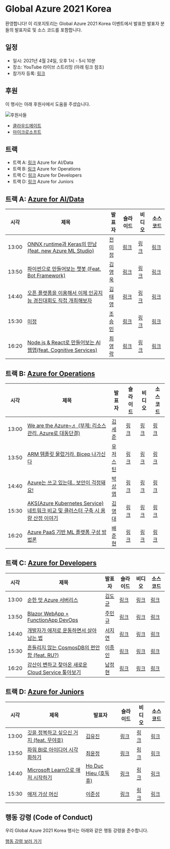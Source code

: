 # Global Azure 2021 Korea #

환영합니다! 이 리포지토리는 Global Azure 2021 Korea 이벤트에서 발표한 발표자 분들의 발표자료 및 소스 코드를 포함합니다.


## 일정 ##

* 일시: 2021년 4월 24일, 오후 1시 - 5시 10분
* 장소: YouTube 라이브 스트리밍 (아래 링크 참조)
* 참가자 등록: [링크](https://forms.office.com/r/r4k9TFLg6z)


## 후원 ##

이 행사는 아래 후원사에서 도움을 주셨습니다.

![후원사들](https://user-images.githubusercontent.com/1538528/115165709-29dbe380-a0ea-11eb-9f98-82d7b71ef673.png)

* [클라우드메이트](https://cloudmt.co.kr)
* [마이크로소프트](https://microsoft.com/ko-kr)


## 트랙 ##

* 트랙 A: [링크][track a yt] Azure for AI/Data
* 트랙 B: [링크][track b yt] Azure for Operations
* 트랙 C: [링크][track c yt] Azure for Developers
* 트랙 D: [링크][track d yt] Azure for Juniors


## 트랙 A: [Azure for AI/Data][track a yt] ##

| 시각  | 제목 | 발표자 | 슬라이드 | 비디오 | 소스코드 |
|-------|------|--------|----------|--------|----------|
| 13:00 | [ONNX runtime과 Keras의 만남(feat. new Azure ML Studio)][track a 1 topic] | [전미정][track a 1 speaker] | [링크][track a 1 slide] | [링크][track a 1 video] | [링크][track a 1 code] |
| 13:50 | [파이썬으로 만들어보는 챗봇 (Feat. Bot Framework)][track a 2 topic] | [김영욱][track a 2 speaker] | [링크][track a 2 slide] | [링크][track a 2 video] | [링크][track a 2 code] |
| 14:40 | [오픈 플랫폼을 이용해서 이제 인공지능 경진대회도 직접 개최해보자][track a 3 topic] | [김태영][track a 3 speaker] | [링크][track a 3 slide] | [링크][track a 3 video] | [링크][track a 3 code] |
| 15:30 | [미정][track a 4 topic] | [조승민][track a 4 speaker] | [링크][track a 4 slide] | [링크][track a 4 video] | [링크][track a 4 code] |
| 16:20 | [Node.js & React로 만들어보는 AI 웹앱(feat. Cognitive Services)][track a 5 topic] | [최영락][track a 5 speaker] | [링크][track a 5 slide] | [링크][track a 5 video] | [링크][track a 5 code] |


## 트랙 B: [Azure for Operations][track b yt] ##

| 시각  | 제목 | 발표자 | 슬라이드 | 비디오 | 소스코드 |
|-------|------|--------|----------|--------|----------|
| 13:00 | [We are the Azure~♬ (부제: 리소스 관리, Azure로 대동단결)][track b 1 topic] | [김세준][track b 1 speaker] | [링크][track b 1 slide] | [링크][track b 1 video] | [링크][track b 1 code] |
| 13:50 | [ARM 템플릿 물렀거라, Bicep 나가신다][track b 2 topic] | [유저스틴][track b 2 speaker] | [링크][track b 2 slide] | [링크][track b 2 video] | [링크][track b 2 code] |
| 14:40 | [Azure는 쓰고 있는데.. 보안이 걱정돼요!][track b 3 topic] | [박상엽][track b 3 speaker] | [링크][track b 3 slide] | [링크][track b 3 video] | [링크][track b 3 code] |
| 15:30 | [AKS(Azure Kubernetes Service) 네트워크 비교 및 클러스터 구축 시 용량 산정 이야기][track b 4 topic] | [김영대][track b 4 speaker] | [링크][track b 4 slide] | [링크][track b 4 video] | [링크][track b 4 code] |
| 16:20 | [Azure PaaS 기반 ML 플랫폼 구성 방법론][track b 5 topic] | [배준현][track b 5 speaker] | [링크][track b 5 slide] | [링크][track b 5 video] | [링크][track b 5 code] |


## 트랙 C: [Azure for Developers][track c yt] ##

| 시각  | 제목 | 발표자 | 슬라이드 | 비디오 | 소스코드 |
|-------|------|--------|----------|--------|----------|
| 13:00 | [순한 맛 Azure 서버리스][track c 1 topic] | [김도균][track c 1 speaker] | [링크][track c 1 slide] | [링크][track c 1 video] | [링크][track c 1 code] |
| 13:50 | [Blazor WebApp + FunctionApp DevOps][track c 2 topic] | [주민규][track c 2 speaker] | [링크][track c 2 slide] | [링크][track c 2 video] | [링크][track c 2 code] |
| 14:40 | [개발자가 애저로 운동하면서 살아남는 법][track c 3 topic] | [서지연][track c 3 speaker] | [링크][track c 3 slide] | [링크][track c 3 video] | [링크][track c 3 code] |
| 15:30 | [흔들리지 않는 CosmosDB의 편안함 (feat. RU?)][track c 4 topic] | [이종인][track c 4 speaker] | [링크][track c 4 slide] | [링크][track c 4 video] | [링크][track c 4 code] |
| 16:20 | [강산이 변하고 찾아온 새로운 Cloud Service 톺아보기][track c 5 topic] | [남정현][track c 5 speaker] | [링크][track c 5 slide] | [링크][track c 5 video] | [링크][track c 5 code] |


## 트랙 D: [Azure for Juniors][track d yt] ##

| 시각  | 제목 | 발표자 | 슬라이드 | 비디오 | 소스코드 |
|-------|------|--------|----------|--------|----------|
| 13:00 | [깃을 정복하고 싶으신 거지 (feat. 무야호)][track d 1 topic] | [김유진][track d 1 speaker] | [링크][track d 1 slide] | [링크][track d 1 video] | [링크][track d 1 code] |
| 13:50 | [파워 BI로 아이디어 시각화하기][track d 2 topic] | [최윤정][track d 2 speaker] | [링크][track d 2 slide] | [링크][track d 2 video] | [링크][track d 2 code] |
| 14:40 | [Microsoft Learn으로 애저 시작하기][track d 3 topic] | [Ho Duc Hieu (호둑휴)][track d 3 speaker] | [링크][track d 3 slide] | [링크][track d 3 video] | [링크][track d 3 code] |
| 15:30 | [애저 가상 머신][track d 4 topic] | [이준성][track d 4 speaker] | [링크][track d 4 slide] | [링크][track d 4 video] | [링크][track d 4 code] |


## 행동 강령 (Code of Conduct) ##

우리 Global Azure 2021 Korea 행사는 아래와 같은 행동 강령을 준수합니다.

[행동 강령 보러 가기](CODE-OF-CONDUCT.md)


[track a yt]: https://bit.ly/ga2021kr-azaidata
[track a 1 speaker]: https://github.com/krazure/ga2021kr/issues/3
[track a 2 speaker]: https://github.com/krazure/ga2021kr/issues/15
[track a 3 speaker]: https://github.com/krazure/ga2021kr/issues/13
[track a 4 speaker]: https://github.com/krazure/ga2021kr/issues/2021
[track a 5 speaker]: https://github.com/krazure/ga2021kr/issues/38
[track a 1 topic]: https://github.com/krazure/ga2021kr/issues/4
[track a 2 topic]: https://github.com/krazure/ga2021kr/issues/16
[track a 3 topic]: https://github.com/krazure/ga2021kr/issues/14
[track a 4 topic]: https://github.com/krazure/ga2021kr/issues/2021
[track a 5 topic]: https://github.com/krazure/ga2021kr/issues/39
[track a 1 slide]: https://github.com/krazure/ga2021kr/blob/main/slides/track-a/slide-1.pdf
[track a 2 slide]: https://github.com/krazure/ga2021kr/blob/main/slides/track-a/slide-2.pdf
[track a 3 slide]: https://github.com/krazure/ga2021kr/blob/main/slides/track-a/slide-3.pdf
[track a 4 slide]: https://github.com/krazure/ga2021kr/blob/main/slides/track-a/slide-4.pdf
[track a 5 slide]: https://github.com/krazure/ga2021kr/blob/main/slides/track-a/slide-5.pdf
[track a 1 video]: https://www.youtube.com/watch?v=a-1
[track a 2 video]: https://www.youtube.com/watch?v=a-2
[track a 3 video]: https://www.youtube.com/watch?v=a-3
[track a 4 video]: https://www.youtube.com/watch?v=a-4
[track a 5 video]: https://www.youtube.com/watch?v=a-5
[track a 1 code]: https://github.com/krazure/code
[track a 2 code]: https://github.com/krazure/code
[track a 3 code]: https://github.com/krazure/code
[track a 4 code]: https://github.com/krazure/code
[track a 5 code]: https://github.com/krazure/code

[track b yt]: https://bit.ly/ga2021kr-azops
[track b 1 speaker]: https://github.com/krazure/ga2021kr/issues/32
[track b 2 speaker]: https://github.com/krazure/ga2021kr/issues/1
[track b 3 speaker]: https://github.com/krazure/ga2021kr/issues/33
[track b 4 speaker]: https://github.com/krazure/ga2021kr/issues/28
[track b 5 speaker]: https://github.com/krazure/ga2021kr/issues/35
[track b 1 topic]: https://github.com/krazure/ga2021kr/issues/31
[track b 2 topic]: https://github.com/krazure/ga2021kr/issues/2
[track b 3 topic]: https://github.com/krazure/ga2021kr/issues/34
[track b 4 topic]: https://github.com/krazure/ga2021kr/issues/29
[track b 5 topic]: https://github.com/krazure/ga2021kr/issues/36
[track b 1 slide]: https://github.com/krazure/ga2021kr/blob/main/slides/track-a/slide-1.pdf
[track b 2 slide]: https://github.com/krazure/ga2021kr/blob/main/slides/track-a/slide-2.pdf
[track b 3 slide]: https://github.com/krazure/ga2021kr/blob/main/slides/track-a/slide-3.pdf
[track b 4 slide]: https://github.com/krazure/ga2021kr/blob/main/slides/track-a/slide-4.pdf
[track b 5 slide]: https://github.com/krazure/ga2021kr/blob/main/slides/track-a/slide-5.pdf
[track b 1 video]: https://www.youtube.com/watch?v=a-1
[track b 2 video]: https://www.youtube.com/watch?v=a-2
[track b 3 video]: https://www.youtube.com/watch?v=a-3
[track b 4 video]: https://www.youtube.com/watch?v=a-4
[track b 5 video]: https://www.youtube.com/watch?v=a-5
[track b 1 code]: https://github.com/krazure/code
[track b 2 code]: https://github.com/krazure/code
[track b 3 code]: https://github.com/krazure/code
[track b 4 code]: https://github.com/krazure/code
[track b 5 code]: https://github.com/krazure/code

[track c yt]: https://bit.ly/ga2021kr-azdevs
[track c 1 speaker]: https://github.com/krazure/ga2021kr/issues/17
[track c 2 speaker]: https://github.com/krazure/ga2021kr/issues/19
[track c 3 speaker]: https://github.com/krazure/ga2021kr/issues/20
[track c 4 speaker]: https://github.com/krazure/ga2021kr/issues/21
[track c 5 speaker]: https://github.com/krazure/ga2021kr/issues/22
[track c 1 topic]: https://github.com/krazure/ga2021kr/issues/23
[track c 2 topic]: https://github.com/krazure/ga2021kr/issues/24
[track c 3 topic]: https://github.com/krazure/ga2021kr/issues/25
[track c 4 topic]: https://github.com/krazure/ga2021kr/issues/26
[track c 5 topic]: https://github.com/krazure/ga2021kr/issues/27
[track c 1 slide]: https://github.com/krazure/ga2021kr/blob/main/slides/track-a/slide-1.pdf
[track c 2 slide]: https://github.com/krazure/ga2021kr/blob/main/slides/track-a/slide-2.pdf
[track c 3 slide]: https://github.com/krazure/ga2021kr/blob/main/slides/track-a/slide-3.pdf
[track c 4 slide]: https://github.com/krazure/ga2021kr/blob/main/slides/track-a/slide-4.pdf
[track c 5 slide]: https://github.com/krazure/ga2021kr/blob/main/slides/track-a/slide-5.pdf
[track c 1 video]: https://www.youtube.com/watch?v=a-1
[track c 2 video]: https://www.youtube.com/watch?v=a-2
[track c 3 video]: https://www.youtube.com/watch?v=a-3
[track c 4 video]: https://www.youtube.com/watch?v=a-4
[track c 5 video]: https://www.youtube.com/watch?v=a-5
[track c 1 code]: https://github.com/krazure/code
[track c 2 code]: https://github.com/krazure/code
[track c 3 code]: https://github.com/krazure/code
[track c 4 code]: https://github.com/krazure/code
[track c 5 code]: https://github.com/krazure/code

[track d yt]: https://bit.ly/ga2021kr-azjuniors
[track d 1 speaker]: https://github.com/krazure/ga2021kr/issues/5
[track d 2 speaker]: https://github.com/krazure/ga2021kr/issues/6
[track d 3 speaker]: https://github.com/krazure/ga2021kr/issues/8
[track d 4 speaker]: https://github.com/krazure/ga2021kr/issues/7
[track d 1 topic]: https://github.com/krazure/ga2021kr/issues/9
[track d 2 topic]: https://github.com/krazure/ga2021kr/issues/10
[track d 3 topic]: https://github.com/krazure/ga2021kr/issues/12
[track d 4 topic]: https://github.com/krazure/ga2021kr/issues/11
[track d 1 slide]: https://github.com/krazure/ga2021kr/blob/main/slides/track-a/slide-1.pdf
[track d 2 slide]: https://github.com/krazure/ga2021kr/blob/main/slides/track-a/slide-2.pdf
[track d 3 slide]: https://github.com/krazure/ga2021kr/blob/main/slides/track-a/slide-3.pdf
[track d 4 slide]: https://github.com/krazure/ga2021kr/blob/main/slides/track-a/slide-4.pdf
[track d 1 video]: https://www.youtube.com/watch?v=a-1
[track d 2 video]: https://www.youtube.com/watch?v=a-2
[track d 3 video]: https://www.youtube.com/watch?v=a-3
[track d 4 video]: https://www.youtube.com/watch?v=a-4
[track d 1 code]: https://github.com/krazure/code
[track d 2 code]: https://github.com/krazure/code
[track d 3 code]: https://github.com/krazure/code
[track d 4 code]: https://github.com/krazure/code
